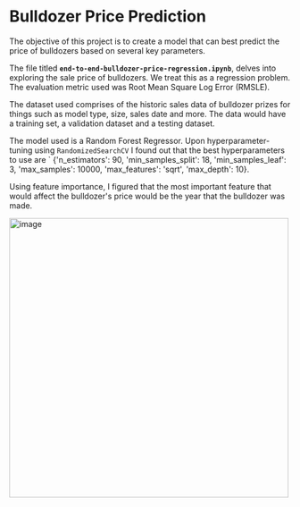 # Bulldozer Price Prediction

The objective of this project is to create a model that can best predict the price of bulldozers based on several key parameters.

The file titled **`end-to-end-bulldozer-price-regression.ipynb`**, delves into exploring the sale price of bulldozers. We treat this as a regression problem. The evaluation metric used was Root Mean Square Log Error (RMSLE). 

The dataset used comprises of the historic sales data of bulldozer prizes for things such as model type, size, sales date and more. The data would have a training set, a validation dataset and a testing dataset.

The model used is a Random Forest Regressor. Upon hyperparameter-tuning using `RandomizedSearchCV` I found out that the best hyperparameters to use are ` {'n_estimators': 90,  'min_samples_split': 18,  'min_samples_leaf': 3, 'max_samples': 10000, 'max_features': 'sqrt', 'max_depth': 10}.

Using feature importance, I figured that the most important feature that would affect the bulldozer's price would be the year that the bulldozer was made.

<img width="500" alt="image" src="https://github.com/SGhuman123/Data-Science-Portfolio/assets/63066897/5a8fbdca-980d-4da1-a2e4-b8b3b62137c8">

